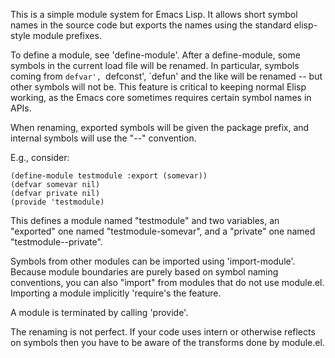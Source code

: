 This is a simple module system for Emacs Lisp.  It allows short
symbol names in the source code but exports the names using the
standard elisp-style module prefixes.

To define a module, see 'define-module'.  After a define-module,
some symbols in the current load file will be renamed.  In
particular, symbols coming from `defvar', `defconst', `defun' and
the like will be renamed -- but other symbols will not be.  This
feature is critical to keeping normal Elisp working, as the Emacs
core sometimes requires certain symbol names in APIs.

When renaming, exported symbols will be given the package prefix,
and internal symbols will use the "--" convention.

E.g., consider:

```elisp
(define-module testmodule :export (somevar))
(defvar somevar nil)
(defvar private nil)
(provide 'testmodule)
```

This defines a module named "testmodule" and two variables, an
"exported" one named "testmodule-somevar", and a "private" one
named "testmodule--private".

Symbols from other modules can be imported using 'import-module'.
Because module boundaries are purely based on symbol naming
conventions, you can also "import" from modules that do not use
module.el.  Importing a module implicitly 'require's the feature.

A module is terminated by calling 'provide'.

The renaming is not perfect.  If your code uses intern or otherwise
reflects on symbols then you have to be aware of the transforms
done by module.el.
